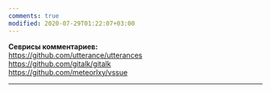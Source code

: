 ```yaml
---
comments: true
modified: 2020-07-29T01:22:07+03:00
---
```


**Севрисы комментариев:**  
<https://github.com/utterance/utterances>  
<https://github.com/gitalk/gitalk>  
<https://github.com/meteorlxy/vssue>



***
